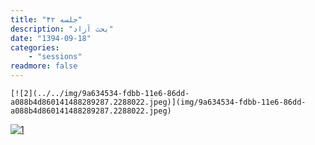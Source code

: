 ```yaml
---
title: "جلسه ۴۲"
description: "بحث آزاد"
date: "1394-09-18"
categories:
    - "sessions"
readmore: false
---
```

    [![2](../../img/9a634534-fdbb-11e6-86dd-a088b4d860141488289287.2288022.jpeg)](img/9a634534-fdbb-11e6-86dd-a088b4d860141488289287.2288022.jpeg)
[![1](../../img/9a6348b8-fdbb-11e6-86dd-a088b4d860141488289287.228871.jpeg)](img/9a6348b8-fdbb-11e6-86dd-a088b4d860141488289287.228871.jpeg)
